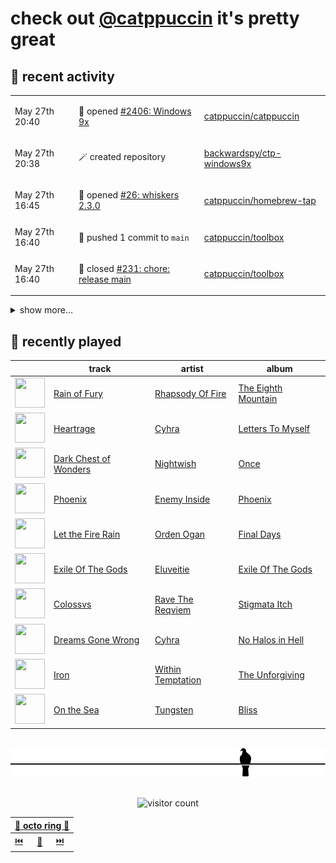 # check out [@catppuccin](https://github.com/catppuccin) it's pretty great

## 📅 recent activity

<!-- SCRIPT:REPLACE:GITHUB -->
<table>
<tbody>
<tr>
<td><span title='2024-05-27T20:40:10+00:00'>May 27th 20:40</span></td>
<td>

📢 opened [#2406: Windows 9x](https://github.com/catppuccin/catppuccin/issues/2406)

</td>
<td>

[catppuccin/catppuccin](https://github.com/catppuccin/catppuccin)

</td>
</tr>
<tr>
<td><span title='2024-05-27T20:38:33+00:00'>May 27th 20:38</span></td>
<td>

🪄 created repository

</td>
<td>

[backwardspy/ctp-windows9x](https://github.com/backwardspy/ctp-windows9x)

</td>
</tr>
<tr>
<td><span title='2024-05-27T16:45:36+00:00'>May 27th 16:45</span></td>
<td>

🚀 opened [#26: whiskers 2.3.0](https://github.com/catppuccin/homebrew-tap/pull/26)

</td>
<td>

[catppuccin/homebrew-tap](https://github.com/catppuccin/homebrew-tap)

</td>
</tr>
<tr>
<td><span title='2024-05-27T16:40:41+00:00'>May 27th 16:40</span></td>
<td>

🚢 pushed 1 commit to `main`

</td>
<td>

[catppuccin/toolbox](https://github.com/catppuccin/toolbox)

</td>
</tr>
<tr>
<td><span title='2024-05-27T16:40:40+00:00'>May 27th 16:40</span></td>
<td>

🎉 closed [#231: chore: release main](https://github.com/catppuccin/toolbox/pull/231)

</td>
<td>

[catppuccin/toolbox](https://github.com/catppuccin/toolbox)

</td>
</tr>
</tbody>
</table>

<details>
<summary>show more...</summary>
<table>
<tbody>
<tr>
<td><span title='2024-05-27T16:40:22+00:00'>May 27th 16:40</span></td>
<td>

📢 opened [#232: update release-please action](https://github.com/catppuccin/toolbox/issues/232)

</td>
<td>

[catppuccin/toolbox](https://github.com/catppuccin/toolbox)

</td>
</tr>
<tr>
<td><span title='2024-05-27T16:34:23+00:00'>May 27th 16:34</span></td>
<td>

🚢 pushed 1 commit to `main`

</td>
<td>

[catppuccin/toolbox](https://github.com/catppuccin/toolbox)

</td>
</tr>
<tr>
<td><span title='2024-05-27T16:34:22+00:00'>May 27th 16:34</span></td>
<td>

🎉 closed [#184: chore(deps): update dependency ajv to v8.14.0](https://github.com/catppuccin/toolbox/pull/184)

</td>
<td>

[catppuccin/toolbox](https://github.com/catppuccin/toolbox)

</td>
</tr>
<tr>
<td><span title='2024-05-27T16:31:50+00:00'>May 27th 16:31</span></td>
<td>

🚢 pushed 1 commit to `main`

</td>
<td>

[catppuccin/toolbox](https://github.com/catppuccin/toolbox)

</td>
</tr>
<tr>
<td><span title='2024-05-27T16:31:50+00:00'>May 27th 16:31</span></td>
<td>

✅ closed [#210: Add `--list-flavors` and `--list-accents`](https://github.com/catppuccin/toolbox/issues/210)

</td>
<td>

[catppuccin/toolbox](https://github.com/catppuccin/toolbox)

</td>
</tr>
<tr>
<td><span title='2024-05-27T16:31:49+00:00'>May 27th 16:31</span></td>
<td>

🎉 closed [#219: feat(whiskers): add --list-flavors and --list-accents](https://github.com/catppuccin/toolbox/pull/219)

</td>
<td>

[catppuccin/toolbox](https://github.com/catppuccin/toolbox)

</td>
</tr>
<tr>
<td><span title='2024-05-27T16:31:30+00:00'>May 27th 16:31</span></td>
<td>

🚢 pushed 1 commit to `main`

</td>
<td>

[catppuccin/toolbox](https://github.com/catppuccin/toolbox)

</td>
</tr>
<tr>
<td><span title='2024-05-27T16:31:29+00:00'>May 27th 16:31</span></td>
<td>

🎉 closed [#183: chore(deps): update dependency https://deno.land/std to v0.224.0](https://github.com/catppuccin/toolbox/pull/183)

</td>
<td>

[catppuccin/toolbox](https://github.com/catppuccin/toolbox)

</td>
</tr>
<tr>
<td><span title='2024-05-27T16:24:29+00:00'>May 27th 16:24</span></td>
<td>

🚢 pushed 1 commit to `feat/list-flavors`

</td>
<td>

[uncenter/ctp-toolbox](https://github.com/uncenter/ctp-toolbox)

</td>
</tr>
<tr>
<td><span title='2024-05-27T16:23:14+00:00'>May 27th 16:23</span></td>
<td>

🚢 pushed 2 commits to `feat/list-flavors`

</td>
<td>

[uncenter/ctp-toolbox](https://github.com/uncenter/ctp-toolbox)

</td>
</tr>
<tr>
<td><span title='2024-05-27T15:48:44+00:00'>May 27th 15:48</span></td>
<td>

🚢 pushed 1 commit to `main`

</td>
<td>

[catppuccin/toolbox](https://github.com/catppuccin/toolbox)

</td>
</tr>
<tr>
<td><span title='2024-05-27T15:48:43+00:00'>May 27th 15:48</span></td>
<td>

🎉 closed [#217: feat(whiskers): add read_file function](https://github.com/catppuccin/toolbox/pull/217)

</td>
<td>

[catppuccin/toolbox](https://github.com/catppuccin/toolbox)

</td>
</tr>
<tr>
<td><span title='2024-05-27T15:42:11+00:00'>May 27th 15:42</span></td>
<td>

🚢 pushed 1 commit to `feat/read_file`

</td>
<td>

[uncenter/ctp-toolbox](https://github.com/uncenter/ctp-toolbox)

</td>
</tr>
<tr>
<td><span title='2024-05-27T15:38:37+00:00'>May 27th 15:38</span></td>
<td>

🔍 reviewed [#217: feat(whiskers): add read_file function](https://github.com/catppuccin/toolbox/pull/217)

</td>
<td>

[catppuccin/toolbox](https://github.com/catppuccin/toolbox)

</td>
</tr>
</tbody>
</table>
</details>
<!-- SCRIPT:REPLACE:GITHUB -->

## 🎵 recently played

<!-- SCRIPT:REPLACE:SPOTIFY -->
| | track | artist | album |
| - | - | - | - |
| <img src="https://i.scdn.co/image/ab67616d00004851b9d83c5fa370a475daa69274" width="48" height="48"> | [Rain of Fury](https://open.spotify.com/track/7ACH45QQtgGPFzWJbiirXN) | [Rhapsody Of Fire](https://open.spotify.com/artist/3IjLXN4eSksdGj8uDE4Jm1) | [The Eighth Mountain](https://open.spotify.com/track/7ACH45QQtgGPFzWJbiirXN) |
| <img src="https://i.scdn.co/image/ab67616d00004851e684361883b699ad7d7fc805" width="48" height="48"> | [Heartrage](https://open.spotify.com/track/0RPYTS5711Jl9MuGvzUE9s) | [Cyhra](https://open.spotify.com/artist/6tkhw6PSVw7b2M7h5fLBLE) | [Letters To Myself](https://open.spotify.com/track/0RPYTS5711Jl9MuGvzUE9s) |
| <img src="https://i.scdn.co/image/ab67616d00004851c7190a75bf05ad902f52c7a2" width="48" height="48"> | [Dark Chest of Wonders](https://open.spotify.com/track/4QCGfqoCLZ3x9iMgtzUMD9) | [Nightwish](https://open.spotify.com/artist/2NPduAUeLVsfIauhRwuft1) | [Once](https://open.spotify.com/track/4QCGfqoCLZ3x9iMgtzUMD9) |
| <img src="https://i.scdn.co/image/ab67616d00004851f1cb5ebc7735d60fa10b593b" width="48" height="48"> | [Phoenix](https://open.spotify.com/track/3bLzsG3qnxWAWKv6YNgUK9) | [Enemy Inside](https://open.spotify.com/artist/4DX0ctdZRMWec9KCiigIXy) | [Phoenix](https://open.spotify.com/track/3bLzsG3qnxWAWKv6YNgUK9) |
| <img src="https://i.scdn.co/image/ab67616d00004851c5f36c17f192c3971e7de1db" width="48" height="48"> | [Let the Fire Rain](https://open.spotify.com/track/4Ky544TqNBR3f0L8ZU6Xw6) | [Orden Ogan](https://open.spotify.com/artist/3t5X2CVDf5mrlIx1SdvWYM) | [Final Days](https://open.spotify.com/track/4Ky544TqNBR3f0L8ZU6Xw6) |
| <img src="https://i.scdn.co/image/ab67616d000048513bcc7327e243b100c74cc0e8" width="48" height="48"> | [Exile Of The Gods](https://open.spotify.com/track/2gEh41XUP3vI7kAjlEO92n) | [Eluveitie](https://open.spotify.com/artist/5X0N2k3qMnI8kSrGJT3kfT) | [Exile Of The Gods](https://open.spotify.com/track/2gEh41XUP3vI7kAjlEO92n) |
| <img src="https://i.scdn.co/image/ab67616d00004851fde219f06e4d1186aaf07310" width="48" height="48"> | [Colossvs](https://open.spotify.com/track/2UT1QfO4PD8fYaKaZetv2t) | [Rave The Reqviem](https://open.spotify.com/artist/1NcsVSxFdXsnwvE64zV9xX) | [Stigmata Itch](https://open.spotify.com/track/2UT1QfO4PD8fYaKaZetv2t) |
| <img src="https://i.scdn.co/image/ab67616d000048517ecef0b3549b9c7d84be8edb" width="48" height="48"> | [Dreams Gone Wrong](https://open.spotify.com/track/3kOCMifMe0odStyKDG8Og1) | [Cyhra](https://open.spotify.com/artist/6tkhw6PSVw7b2M7h5fLBLE) | [No Halos in Hell](https://open.spotify.com/track/3kOCMifMe0odStyKDG8Og1) |
| <img src="https://i.scdn.co/image/ab67616d00004851bcb4a0f3772f0a25db7eb965" width="48" height="48"> | [Iron](https://open.spotify.com/track/3iSgRJUrMKHLglnrQrQ6kO) | [Within Temptation](https://open.spotify.com/artist/3hE8S8ohRErocpkY7uJW4a) | [The Unforgiving](https://open.spotify.com/track/3iSgRJUrMKHLglnrQrQ6kO) |
| <img src="https://i.scdn.co/image/ab67616d00004851be3970ad2a33e769ee97b7b9" width="48" height="48"> | [On the Sea](https://open.spotify.com/track/6FUCrm8OIllOnQ3UCoa296) | [Tungsten](https://open.spotify.com/artist/529eA6ZaD8bWorDonM2wnm) | [Bliss](https://open.spotify.com/track/6FUCrm8OIllOnQ3UCoa296) |

<!-- SCRIPT:REPLACE:SPOTIFY -->

<br>

<div align="center">

<picture>
    <source media="(prefers-color-scheme: light)" srcset="assets/pigeon-light.svg">
    <source media="(prefers-color-scheme: dark)" srcset="assets/pigeon-dark.svg">
    <img alt="pigeon sitting on a wire" src="assets/pigeon-light.svg">
</picture>

<br>
<br>

![visitor count](https://profile-counter.glitch.me/backwardspy/count.svg)

<table>
    <thead>
        <th colspan="3"><a href="https://octo-ring.com">🐙 octo ring 🐙</a></th>
    </thead>
    <tbody>
        <td><a href="https://octo-ring.com/p/backwardspy/prev">⏮️</a></td>
        <td><a href="https://octo-ring.com/p/backwardspy/random">🔀</a></td>
        <td><a href="https://octo-ring.com/p/backwardspy/next">⏭️</a></td>
    </tbody>
</table>

</div>
